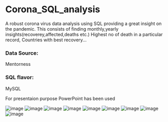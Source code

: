 # Corona_SQL_analysis
A robust corona virus data analysis using SQL providing a great insight on the pandemic.
This consists of finding monthly,yearly insights(recoverey,affected,deaths etc.)
Highest no of death in a particular record,
Countries with best recovery...

### Data Source:
Mentorness

### SQL flavor: 
MySQL

For presentaion purpose PowerPoint has been used

![image](https://github.com/Sudipanpaul/Corona_SQL_analysis/assets/86123960/265a8ed9-b4de-4a08-846d-fd21057bf242)
![image](https://github.com/Sudipanpaul/Corona_SQL_analysis/assets/86123960/72aeebbf-6fd8-42a7-81fa-d9908c28dc6c)
![image](https://github.com/Sudipanpaul/Corona_SQL_analysis/assets/86123960/44a2e9e4-4175-4669-834b-222ef2af7bd8)
![image](https://github.com/Sudipanpaul/Corona_SQL_analysis/assets/86123960/384f66f7-e3cb-42f7-92f9-de49c5d7e532)
![image](https://github.com/Sudipanpaul/Corona_SQL_analysis/assets/86123960/5bc94b00-dd60-4850-9252-aa2ecfb9c1cd)
![image](https://github.com/Sudipanpaul/Corona_SQL_analysis/assets/86123960/d394c408-8bea-4216-862a-087e5160d805)
![image](https://github.com/Sudipanpaul/Corona_SQL_analysis/assets/86123960/87716faa-bff4-4b79-81b8-bb37372ed6d0)
![image](https://github.com/Sudipanpaul/Corona_SQL_analysis/assets/86123960/c907da3c-51db-4680-8295-5fa4c6329f5a)
![image](https://github.com/Sudipanpaul/Corona_SQL_analysis/assets/86123960/d23c9ce2-3750-465c-bbca-8f83fe80fa84)








